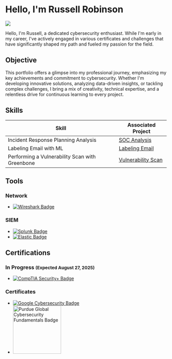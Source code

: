 # Hello, I'm Russell Robinson
<a href="https://www.linkedin.com/in/russell-robinson-a54ba6112/"><img src="https://img.shields.io/badge/-LinkedIn-0072b1?&style=for-the-badge&logo=linkedin&logoColor=white" /></a>


Hello, I'm Russell, a dedicated cybersecurity enthusiast. While I'm early in my career, I've actively engaged in various certificates and challenges that have significantly shaped my path and fueled my passion for the field.

## Objective
This portfolio offers a glimpse into my professional journey, emphasizing my key achievements and commitment to cybersecurity. Whether I'm developing innovative solutions, analyzing data-driven insights, or tackling complex challenges, I bring a mix of creativity, technical expertise, and a relentless drive for continuous learning to every project.


<!-- Skills Section -->
<section id="skills">
  <h2>Skills</h2>
  <table>
    <thead>
      <tr>
        <th>Skill</th>
        <th>Associated Project</th>
      </tr>
    </thead>
    <tbody>
      <tr>
        <td>Incident Response Planning Analysis</td>
        <td>
          <a href="https://github.com/Russell-Robinson/Russell-Robinson.github.io/blob/b408d70e8299af4236ea1e122d2a50a1a727543f/2023%20Tesla_Incident-report-analysis.pdf" target="_blank">
            SOC Analysis
          </a>
        </td>
      </tr>
      <tr>
        <td>Labeling Email with ML</td>
        <td>
          <a href="https://github.com/Russell-Robinson/Russell-Robinson/blob/3462cccb6463d30f55897c4fcd7811340a40a725/Russell_project_(1).ipynb" target="_blank">
            Labeling Email
          </a>
        </td>
      </tr>
      <tr>
        <td>Performing a Vulnerability Scan with Greenbone</td>
        <td>
          <a href="https://github.com/Russell-Robinson/Russell-Robinson.github.io/blob/main/Performing%20a%20Vulnerability%20Scan%20with%20Greenbone-.pdf" target="_blank">
            Vulnerability Scan
          </a>
        </td>
      </tr>
    </tbody>
  </table>
</section>

<!-- Tools Section -->
<section id="tools">
  <h2>Tools</h2>

  <h3>Network</h3>
  <ul>
    <li>
      <a href="https://www.wireshark.org" target="_blank">
        <img
          src="https://img.shields.io/badge/-Wireshark-1679A7?style=for-the-badge&logo=Wireshark&logoColor=white"
          alt="Wireshark Badge"
        />
      </a>
    </li>
  </ul>

  <h3>SIEM</h3>
  <ul>
    <li>
      <a href="https://www.splunk.com" target="_blank">
        <img
          src="https://img.shields.io/badge/-Splunk-000000?style=for-the-badge&logo=Splunk&logoColor=white"
          alt="Splunk Badge"
        />
      </a>
    </li>
    <li>
      <a href="https://www.elastic.co" target="_blank">
        <img
          src="https://img.shields.io/badge/-Elastic-005571?style=for-the-badge&logo=Elastic&logoColor=white"
          alt="Elastic Badge"
        />
      </a>
    </li>
  </ul>
</section>

<!-- Certifications Section -->
<section id="certifications">
  <h2>Certifications</h2>

  <h3>In Progress <small>(Expected August 27, 2025)</small></h3>
  <ul>
    <li>
      <a href="https://www.comptia.org" target="_blank">
        <img
          src="https://img.shields.io/badge/-Security%2B-FF0000?style=for-the-badge&logo=CompTIA&logoColor=white"
          alt="CompTIA Security+ Badge"
        />
      </a>
    </li>
  </ul>

  <h3>Certificates</h3>
  <ul>
    <li>
      <a href="https://www.google.com" target="_blank">
        <img
          src="https://img.shields.io/badge/-Google%20Cybersecurity-4285F4?style=for-the-badge&logo=Google&logoColor=white"
          alt="Google Cybersecurity Badge"
        />
      </a>
    </li>
    <li>
      <!-- Purdue Global Badge via Credly embed -->
      <div>
        <img
          src="https://github.com/user-attachments/assets/3fa38ee4-c427-4d59-bc40-f3b04666bf40"
          alt="Purdue Global Cybersecurity Fundamentals Badge"
          style="width:150px; height:auto;"
        />
      </div>
      <div
        data-iframe-width="150"
        data-iframe-height="270"
        data-share-badge-id="369e8e1c-0278-42d3-b899-7ea8b697782d"
        data-share-badge-host="https://www.credly.com">
      </div>
    </li>
  </ul>
</section>
